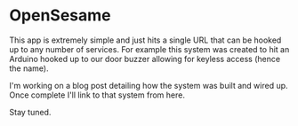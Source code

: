 # OpenSesame

This app is extremely simple and just hits a single URL that can be hooked up to any number of services.  For example this system was created to hit an Arduino hooked up to our door buzzer allowing for keyless access (hence the name).   

I'm working on a blog post detailing how the system was built and wired up.  Once complete I'll link to that system from here.  

Stay tuned.